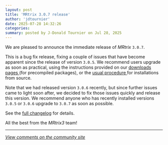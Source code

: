 ```yaml
---
layout: post
title: 'MRtrix 3.0.7 release'
author: 'jdtournier'
date: 2025-07-28 14:32:26
categories:
summary: posted by J-Donald Tournier on Jul 28, 2025
---
```

We are pleased to announce the immediate release of *MRtrix* `3.0.7`.

This is a bug fix release, fixing a couple of issues that have become apparent since the release of version `3.0.5`. We recommend users upgrade as soon as practical, using the instructions provided on our [downloads pages ](https://www.mrtrix.org/download/) (for precompiled packages), or the [usual procedure ](https://mrtrix.readthedocs.io/en/3.0.5/installation/build_from_source.html) for installations from source.

Note that we had released version `3.0.6` recently, but since further issues came to light soon after, we decided to fix those issues quickly and release this version. We recommend anyone who has recently installed versions `3.0.5` or `3.0.6` upgrade to `3.0.7` as soon as possible. 

See the [full changelog](https://github.com/MRtrix3/mrtrix3/releases/tag/3.0.7) for details.

All the best from the *MRtrix3* team!

---

*[View comments on the community site](https://community.mrtrix.org/t/8467)*

            